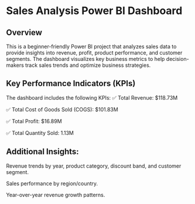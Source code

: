 # Sales Analysis Power BI Dashboard

## Overview
This is a beginner-friendly Power BI project that analyzes sales data to provide insights into revenue, profit, product performance, and customer segments. The dashboard visualizes key business metrics to help decision-makers track sales trends and optimize business strategies.

## Key Performance Indicators (KPIs)
The dashboard includes the following KPIs:
✅ Total Revenue: $118.73M

✅ Total Cost of Goods Sold (COGS): $101.83M

✅ Total Profit: $16.89M

✅ Total Quantity Sold: 1.13M

## Additional Insights:

Revenue trends by year, product category, discount band, and customer segment.

Sales performance by region/country.

Year-over-year revenue growth patterns.
